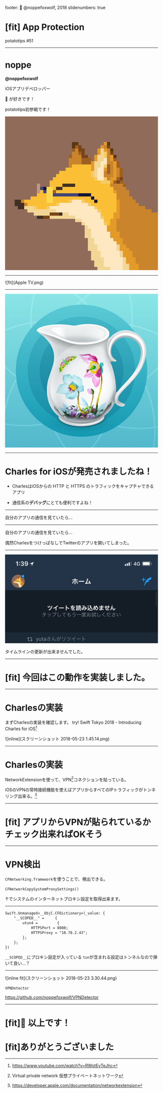 footer: 🦊 @noppefoxwolf, 2018
slidenumbers: true

# [fit] App Protection

potatotips #51

---

# noppe

**@noppefoxwolf**

iOSアプリデベロッパー

🦊 が好きです！

potatotips初参戦です！



![right](IMG_0726.PNG)

---

![fit](Apple TV.png)

---

![fit](charles-for-ios.jpg)

---

# Charles for iOSが発売されましたね！

- CharlesはiOSからの HTTP と HTTPS のトラフィックをキャプチャできるアプリ

- 通信系の**デバッグ**にとても便利ですよね！

---

自分のアプリの通信を見ていたら…

---

自分のアプリの通信を見ていたら…

偶然CharlesをつけっぱなしでTwitterのアプリを開いてしまった。

---

![inline fit](IMG_0907.JPG)

タイムラインの更新が出来ませんでした。

---

# [fit] 今回はこの動作を実装しました。

---

# Charlesの実装

まずCharlesの実装を確認します。
try! Swift Tokyo 2018 - Introducing Charles for iOS[^1]

![inline](スクリーンショット 2018-05-23 1.45.14.png)

[^1]: https://www.youtube.com/watch?v=RWotEyTeJhc

---

# Charlesの実装

NetworkExtensionを使って、VPN[^2]コネクションを貼っている。

iOSのVPNの常時接続機能を使えばアプリからすべてのIPトラフィックがトンネリング出来る。[^3]


[^2]: Virtual private network 仮想プライベートネットワーク

[^3]: https://developer.apple.com/documentation/networkextension

---

# [fit] アプリからVPNが貼られているかチェック出来ればOKそう

---

# VPN検出

`CFNetworking.framework`を使うことで、検出できる。

`CFNetworkCopySystemProxySettings()`

↑でシステムのインターネットプロキシ設定を取得出来ます。

---

```
Swift.Unmanaged<__ObjC.CFDictionary>(_value: {
    "__SCOPED__" =     {
        utun4 =         {
            HTTPSPort = 8080;
            HTTPSProxy = "10.78.2.43";
        };
    };
})
```

`__SCOPED__`にプロキシ設定が入っている
`tun`が含まれる設定はトンネルなので弾いて良い…？

---

![inline fit](スクリーンショット 2018-05-23 3.30.44.png)

`VPNDetector`

https://github.com/noppefoxwolf/VPNDetector

---

# [fit]🦊 以上です！
# [fit]ありがとうございました
